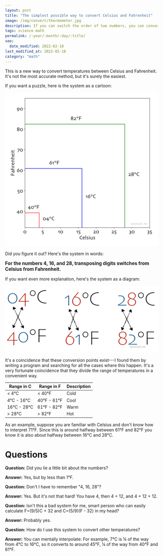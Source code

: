 ```yaml
---
layout: post
title: "The simplest possible way to convert Celsius and Fahrenheit"
image: /img/convert/thermometer.jpg
description: If you can switch the order of two numbers, you can convert temperatures.
tags: science math
permalink: /:year/:month/:day/:title/
seo:
  date_modified: 2022-02-18
last_modified_at: 2022-02-18
category: "math"
---
```


This is a new way to convert temperatures between Celsius and Fahrenheit. It's not the most accurate method, but it's surely the easiest.

If you want a puzzle, here is the system as a cartoon:

![conversion as lines](/img/convert/convert.svg)

Did you figure it out? Here's the system in words:

<span style="font-size:110%; font-weight:bold;">For the numbers 4, 16, and 28, transposing digits switches from Celsius from Fahrenheit.</span>

If you want even more explanation, here's the system as a diagram:

![conversion as transposition](/img/convert/transpose.svg)

It's a coincidence that these conversion points exist---I found them by writing a program and searching for all the cases where this happen. It's a very fortunate coincidence that they divide the range of temperatures in a convenient way.

Range in C | Range in F | Description
-|-|-
< 4°C | < 40°F | Cold
4°C - 16°C | 40°F - 61°F | Cool
16°C - 28°C | 61°F - 82°F | Warm
> 28°C | > 82°F | Hot

As an example, suppose you are familiar with Celsius and don't know how to interpret 71°F. Since this is around halfway between 61°F and 82°F you know it is also about halfway between 16°C and 28°C.

# Questions

**Question:** Did you lie a little bit about the numbers?

**Answer:** Yes, but by less than 1°F.

**Question:** Don't I have to remember "4, 16, 28"?

**Answer:** Yes. But it's not that hard! You have 4, then 4 + 12, and 4 + 12 + 12.

**Question:** Isn't this a bad system for me, smart person who can easily calculate F=(9/5)C + 32 and C=(5/9)(F - 32) in my head?

**Answer:** Probably yes.

**Question:** How do I use this system to convert other temperatures?

**Answer:** You can mentally interpolate: For example, 7°C is ¼ of the way from 4°C to 16°C, so it converts to around 45°F, ¼ of the way from 40°F and 61°F.
